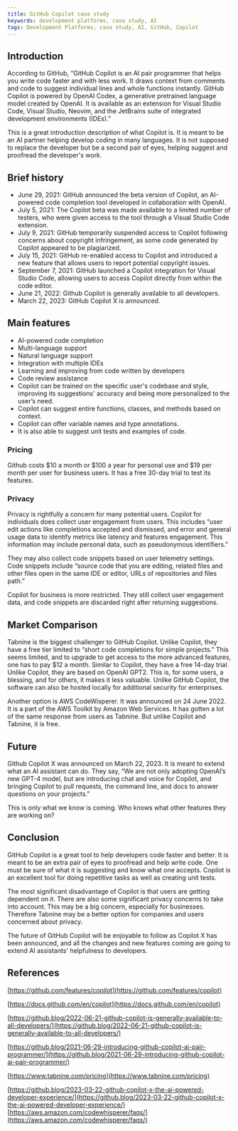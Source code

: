 ```yaml
---
title: GitHub Copilot case study
keywords: development platforms, case study, AI
tags: Development Platforms, case study, AI, GitHub, Copilot
---
```


## Introduction

According to GitHub, “GitHub Copilot is an AI pair programmer that helps you write code faster and with less work. It draws context from comments and code to suggest individual lines and whole functions instantly. GitHub Copilot is powered by OpenAI Codex, a generative pretrained language model created by OpenAI. It is available as an extension for Visual Studio Code, Visual Studio, Neovim, and the JetBrains suite of integrated development environments (IDEs).”

This is a great introduction description of what Copilot is. It is meant to be an AI partner helping develop coding in many languages. It is not supposed to replace the developer but be a second pair of eyes, helping suggest and proofread the developer's work.

## Brief history

- June 29, 2021: GitHub announced the beta version of Copilot, an AI-powered code completion tool developed in collaboration with OpenAI.
- July 5, 2021: The Copilot beta was made available to a limited number of testers, who were given access to the tool through a Visual Studio Code extension.
- July 9, 2021: GitHub temporarily suspended access to Copilot following concerns about copyright infringement, as some code generated by Copilot appeared to be plagiarized.
- July 15, 2021: GitHub re-enabled access to Copilot and introduced a new feature that allows users to report potential copyright issues.
- September 7, 2021: GitHub launched a Copilot integration for Visual Studio Code, allowing users to access Copilot directly from within the code editor.
- June 21, 2022: Github Copilot is generally available to all developers.
- March 22, 2023: GitHub Copilot X is announced.

## Main features

- AI-powered code completion
- Multi-language support
- Natural language support
- Integration with multiple IDEs
- Learning and improving from code written by developers
- Code review assistance
- Copilot can be trained on the specific user's codebase and style, improving its suggestions' accuracy and being more personalized to the user’s need.
- Copilot can suggest entire functions, classes, and methods based on context.
- Copilot can offer variable names and type annotations.
- It is also able to suggest unit tests and examples of code.

### Pricing

Github costs $10 a month or $100 a year for personal use and $19 per month per user for business users. It has a free 30-day trial to test its features.

### Privacy

Privacy is rightfully a concern for many potential users. Copilot for individuals does collect user engagement from users. This includes “user edit actions like completions accepted and dismissed, and error and general usage data to identify metrics like latency and features engagement. This information may include personal data, such as pseudonymous identifiers.”

They may also collect code snippets based on user telemetry settings. Code snippets include “source code that you are editing, related files and other files open in the same IDE or editor, URLs of repositories and files path.”

Copilot for business is more restricted. They still collect user engagement data, and code snippets are discarded right after returning suggestions.

## Market Comparison

Tabnine is the biggest challenger to GitHub Copilot. Unlike Copilot, they have a free tier limited to “short code completions for simple projects.” This seems limited, and to upgrade to get access to the more advanced features, one has to pay $12 a month. Similar to Copilot, they have a free 14-day trial. Unlike Copilot, they are based on OpenAI GPT2. This is, for some users, a blessing, and for others, it makes it less valuable.
Unlike GitHub Copilot, the software can also be hosted locally for additional security for enterprises.

Another option is AWS CodeWisperer. It was announced on 24 June 2022. It is a part of the AWS Toolkit by Amazon Web Services. It has gotten a lot of the same response from users as Tabnine. But unlike Copilot and Tabnine, it is free.

## Future

Github Copilot X was announced on March 22, 2023. It is meant to extend what an AI assistant can do. They say, “We are not only adopting OpenAI’s new GPT-4 model, but are introducing chat and voice for Copilot, and bringing Copilot to pull requests, the command line, and docs to answer questions on your projects.”

This is only what we know is coming. Who knows what other features they are working on?

## Conclusion

GitHub Copilot is a great tool to help developers code faster and better. It is meant to be an extra pair of eyes to proofread and help write code. One must be sure of what it is suggesting and know what one accepts. Copilot is an excellent tool for doing repetitive tasks as well as creating unit tests.

The most significant disadvantage of Copilot is that users are getting dependent on it. There are also some significant privacy concerns to take into account. This may be a big concern, especially for businesses. Therefore Tabnine may be a better option for companies and users concerned about privacy.

The future of GitHub Copilot will be enjoyable to follow as Copilot X has been announced, and all the changes and new features coming are going to extend AI assistants' helpfulness to developers.

## References

[https://github.com/features/copilot](https://github.com/features/copilot)

[https://docs.github.com/en/copilot](https://docs.github.com/en/copilot)

[https://github.blog/2022-06-21-github-copilot-is-generally-available-to-all-developers/](https://github.blog/2022-06-21-github-copilot-is-generally-available-to-all-developers/)

[https://github.blog/2021-06-29-introducing-github-copilot-ai-pair-programmer/](https://github.blog/2021-06-29-introducing-github-copilot-ai-pair-programmer/)

[https://www.tabnine.com/pricing](https://www.tabnine.com/pricing)

[https://github.blog/2023-03-22-github-copilot-x-the-ai-powered-developer-experience/](https://github.blog/2023-03-22-github-copilot-x-the-ai-powered-developer-experience/)
[https://aws.amazon.com/codewhisperer/faqs/](https://aws.amazon.com/codewhisperer/faqs/)
